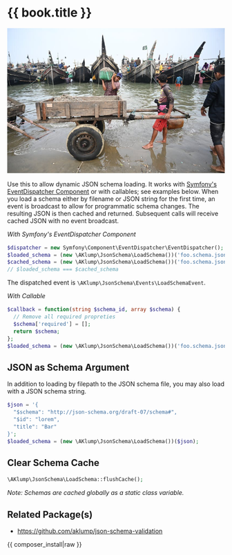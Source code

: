 <!--
id: readme
tags: ''
-->

# {{ book.title }}

![Loading](../../images/loading.jpg)

Use this to allow dynamic JSON schema loading. It works with [Symfony's EventDispatcher Component](https://symfony.com/doc/current/components/event_dispatcher.html) or with callables; see examples below. When you load a schema either by filename or JSON string for the first time, an event is broadcast to allow for programmatic schema changes. The resulting JSON is then cached and returned. Subsequent calls will receive cached JSON with no event broadcast.

_With Symfony's EventDispatcher Component_

```php
$dispatcher = new Symfony\Component\EventDispatcher\EventDispatcher();
$loaded_schema = (new \AKlump\JsonSchema\LoadSchema())('foo.schema.json', $dispatcher);
$cached_schema = (new \AKlump\JsonSchema\LoadSchema())('foo.schema.json', $dispatcher);
// $loaded_schema === $cached_schema
```

The dispatched event is `\AKlump\JsonSchema\Events\LoadSchemaEvent`.

_With Callable_

```php
$callback = function(string $schema_id, array $schema) {
  // Remove all required propreties
  $schema['required'] = [];
  return $schema;
};
$loaded_schema = (new \AKlump\JsonSchema\LoadSchema())('foo.schema.json', $callback);
```

## JSON as Schema Argument

In addition to loading by filepath to the JSON schema file, you may also load with a JSON schema string.

```php
$json = '{
  "$schema": "http://json-schema.org/draft-07/schema#",
  "$id": "lorem",
  "title": "Bar"
}';
$loaded_schema = (new \AKlump\JsonSchema\LoadSchema())($json);
```

## Clear Schema Cache

```php
\AKlump\JsonSchema\LoadSchema::flushCache();
```

_Note: Schemas are cached globally as a static class variable._

## Related Package(s)

* https://github.com/aklump/json-schema-validation

{{ composer_install|raw }}

